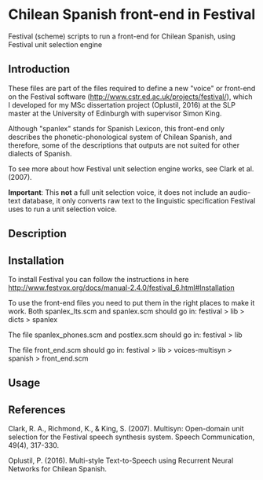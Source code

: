 # Chilean Spanish front-end in Festival
Festival (scheme) scripts to run a front-end for Chilean Spanish, using Festival unit selection engine 

## Introduction
These files are part of the files required to define a new "voice" or front-end on the Festival software (http://www.cstr.ed.ac.uk/projects/festival/), which I developed for my MSc dissertation project (Oplustil, 2016) at the SLP master at the University of Edinburgh with supervisor Simon King. 

Although "spanlex" stands for Spanish Lexicon, this front-end only describes the phonetic-phonological system of Chilean Spanish, and therefore, some of the descriptions that outputs are not suited for other dialects of Spanish. 

To see more about how Festival unit selection engine works, see Clark et al. (2007).

**Important**: This **not** a full unit selection voice, it does not include an audio-text database, it only converts raw text to the linguistic specification Festival uses to run a unit selection voice.

## Description


## Installation
To install Festival you can follow the instructions in here http://www.festvox.org/docs/manual-2.4.0/festival_6.html#Installation

To use the front-end files you need to put them in the right places to make it work. Both spanlex_lts.scm and spanlex.scm should go in: festival > lib > dicts > spanlex

The file spanlex_phones.scm and postlex.scm should go in: festival > lib

The file front_end.scm should go in: festival > lib > voices-multisyn > spanish > front_end.scm


## Usage


## References
Clark, R. A., Richmond, K., & King, S. (2007). Multisyn: Open-domain unit selection for the Festival speech synthesis system. Speech Communication, 49(4), 317-330.

Oplustil, P. (2016). Multi-style Text-to-Speech using Recurrent Neural Networks for Chilean Spanish.


